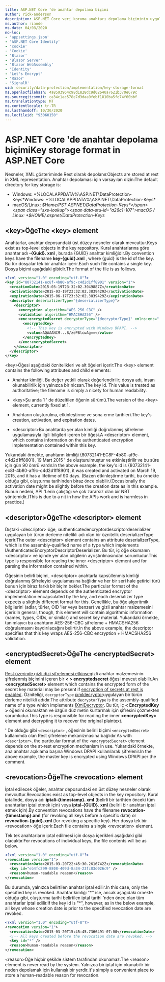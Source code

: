 ```yaml
---
title: ASP.NET Core 'de anahtar depolama biçimi
author: rick-anderson
description: ASP.NET Core veri koruma anahtarı depolama biçiminin uygulama ayrıntılarını öğrenin.
ms.author: riande
ms.date: 04/08/2020
no-loc:
- 'appsettings.json'
- 'ASP.NET Core Identity'
- 'cookie'
- 'Cookie'
- 'Blazor'
- 'Blazor Server'
- 'Blazor WebAssembly'
- 'Identity'
- "Let's Encrypt"
- 'Razor'
- 'SignalR'
uid: security/data-protection/implementation/key-storage-format
ms.openlocfilehash: 4a8503964c98d1828dc9d02640a7621b370e679c
ms.sourcegitcommit: ca34c1ac578e7d3daa0febf1810ba5fc74f60bbf
ms.translationtype: MT
ms.contentlocale: tr-TR
ms.lasthandoff: 10/30/2020
ms.locfileid: "93060150"
---
```

# <a name="key-storage-format-in-aspnet-core"></a><span data-ttu-id="a26c1-103">ASP.NET Core 'de anahtar depolama biçimi</span><span class="sxs-lookup"><span data-stu-id="a26c1-103">Key storage format in ASP.NET Core</span></span>

<a name="data-protection-implementation-key-storage-format"></a>

<span data-ttu-id="a26c1-104">Nesneler, XML gösteriminde Rest olarak depolanır.</span><span class="sxs-lookup"><span data-stu-id="a26c1-104">Objects are stored at rest in XML representation.</span></span> <span data-ttu-id="a26c1-105">Anahtar depolaması için varsayılan dizin:</span><span class="sxs-lookup"><span data-stu-id="a26c1-105">The default directory for key storage is:</span></span>

* <span data-ttu-id="a26c1-106">Windows: \*%LOCALAPPDATA%\ASP.NET\DataProtection-Keys\*</span><span class="sxs-lookup"><span data-stu-id="a26c1-106">Windows: \*%LOCALAPPDATA%\ASP.NET\DataProtection-Keys\*</span></span>
* <span data-ttu-id="a26c1-107">macOS/Linux: *$Home/PST ASPNET/DataProtection-Keys*</span><span class="sxs-lookup"><span data-stu-id="a26c1-107">macOS / Linux: *$HOME/.aspnet/DataProtection-Keys*</span></span>

## <a name="the-key-element"></a><span data-ttu-id="a26c1-108">\<key>Öğe</span><span class="sxs-lookup"><span data-stu-id="a26c1-108">The \<key> element</span></span>

<span data-ttu-id="a26c1-109">Anahtarlar, anahtar deposundaki üst düzey nesneler olarak mevcuttur.</span><span class="sxs-lookup"><span data-stu-id="a26c1-109">Keys exist as top-level objects in the key repository.</span></span> <span data-ttu-id="a26c1-110">Kural anahtarlarına göre anahtar adı **-{Guid}. xml** , burada {GUID} anahtar kimliğidir.</span><span class="sxs-lookup"><span data-stu-id="a26c1-110">By convention keys have the filename **key-{guid}.xml** , where {guid} is the id of the key.</span></span> <span data-ttu-id="a26c1-111">Bu tür dosyalar tek bir anahtar içerir.</span><span class="sxs-lookup"><span data-stu-id="a26c1-111">Each such file contains a single key.</span></span> <span data-ttu-id="a26c1-112">Dosya biçimi aşağıdaki gibidir.</span><span class="sxs-lookup"><span data-stu-id="a26c1-112">The format of the file is as follows.</span></span>

```xml
<?xml version="1.0" encoding="utf-8"?>
<key id="80732141-ec8f-4b80-af9c-c4d2d1ff8901" version="1">
  <creationDate>2015-03-19T23:32:02.3949887Z</creationDate>
  <activationDate>2015-03-19T23:32:02.3839429Z</activationDate>
  <expirationDate>2015-06-17T23:32:02.3839429Z</expirationDate>
  <descriptor deserializerType="{deserializerType}">
    <descriptor>
      <encryption algorithm="AES_256_CBC" />
      <validation algorithm="HMACSHA256" />
      <enc:encryptedSecret decryptorType="{decryptorType}" xmlns:enc="...">
        <encryptedKey>
          <!-- This key is encrypted with Windows DPAPI. -->
          <value>AQAAANCM...8/zeP8lcwAg==</value>
        </encryptedKey>
      </enc:encryptedSecret>
    </descriptor>
  </descriptor>
</key>
```

<span data-ttu-id="a26c1-113">\<key>Öğesi aşağıdaki öznitelikleri ve alt öğeleri içerir:</span><span class="sxs-lookup"><span data-stu-id="a26c1-113">The \<key> element contains the following attributes and child elements:</span></span>

* <span data-ttu-id="a26c1-114">Anahtar kimliği. Bu değer yetkili olarak değerlendirilir; dosya adı, insan okunabilirlik için yalnızca bir nicsan.</span><span class="sxs-lookup"><span data-stu-id="a26c1-114">The key id. This value is treated as authoritative; the filename is simply a nicety for human readability.</span></span>

* <span data-ttu-id="a26c1-115">\<key>Şu anda 1 ' de düzeltilen öğenin sürümü.</span><span class="sxs-lookup"><span data-stu-id="a26c1-115">The version of the \<key> element, currently fixed at 1.</span></span>

* <span data-ttu-id="a26c1-116">Anahtarın oluşturulma, etkinleştirme ve sona erme tarihleri.</span><span class="sxs-lookup"><span data-stu-id="a26c1-116">The key's creation, activation, and expiration dates.</span></span>

* <span data-ttu-id="a26c1-117">\<descriptor>Bu anahtarda yer alan kimliği doğrulanmış şifreleme uygulamasıyla ilgili bilgileri içeren bir öğesi.</span><span class="sxs-lookup"><span data-stu-id="a26c1-117">A \<descriptor> element, which contains information on the authenticated encryption implementation contained within this key.</span></span>

<span data-ttu-id="a26c1-118">Yukarıdaki örnekte, anahtarın kimliği {80732141-EC8F-4b80-af9c-c4d2d1ff8901}, 19 Mart 2015 ' de oluşturulmuştur ve etkinleştirilir ve bu süre için gün 90 ömrü vardır.</span><span class="sxs-lookup"><span data-stu-id="a26c1-118">In the above example, the key's id is {80732141-ec8f-4b80-af9c-c4d2d1ff8901}, it was created and activated on March 19, 2015, and it has a lifetime of 90 days.</span></span> <span data-ttu-id="a26c1-119">(Bazen etkinleştirme tarihi, bu örnekte olduğu gibi, oluşturma tarihinden biraz önce olabilir.</span><span class="sxs-lookup"><span data-stu-id="a26c1-119">(Occasionally the activation date might be slightly before the creation date as in this example.</span></span> <span data-ttu-id="a26c1-120">Bunun nedeni, API 'Lerin çalıştığı ve çok zararsız olan bir NBT yöntemidir.)</span><span class="sxs-lookup"><span data-stu-id="a26c1-120">This is due to a nit in how the APIs work and is harmless in practice.)</span></span>

## <a name="the-descriptor-element"></a><span data-ttu-id="a26c1-121">\<descriptor>Öğe</span><span class="sxs-lookup"><span data-stu-id="a26c1-121">The \<descriptor> element</span></span>

<span data-ttu-id="a26c1-122">Dıştaki \<descriptor> öğe, ıauthenticatedencryptordescriptordeserializer uygulayan bir türün derleme nitelikli adı olan bir öznitelik deserializerType içerir.</span><span class="sxs-lookup"><span data-stu-id="a26c1-122">The outer \<descriptor> element contains an attribute deserializerType, which is the assembly-qualified name of a type which implements IAuthenticatedEncryptorDescriptorDeserializer.</span></span> <span data-ttu-id="a26c1-123">Bu tür, iç öğe okumanın \<descriptor> ve içinde yer alan bilgilerin ayrıştırılmasından sorumludur.</span><span class="sxs-lookup"><span data-stu-id="a26c1-123">This type is responsible for reading the inner \<descriptor> element and for parsing the information contained within.</span></span>

<span data-ttu-id="a26c1-124">Öğesinin belirli biçimi, \<descriptor> anahtarla kapsüllenmiş kimliği doğrulanmış Şifreleyici uygulamasına bağlıdır ve her bir seri hale getirici türü bunun için biraz farklı bir biçim bekler.</span><span class="sxs-lookup"><span data-stu-id="a26c1-124">The particular format of the \<descriptor> element depends on the authenticated encryptor implementation encapsulated by the key, and each deserializer type expects a slightly different format for this.</span></span> <span data-ttu-id="a26c1-125">Genellikle, bu öğe algoritmik bilgilerini (adlar, türler, OID 'ler veya benzer) ve gizli anahtar malzemesini içerir.</span><span class="sxs-lookup"><span data-stu-id="a26c1-125">In general, though, this element will contain algorithmic information (names, types, OIDs, or similar) and secret key material.</span></span> <span data-ttu-id="a26c1-126">Yukarıdaki örnekte, tanımlayıcı bu anahtarın AES-256-CBC şifreleme + HMACSHA256 doğrulamasını kaydırılacağını belirtir.</span><span class="sxs-lookup"><span data-stu-id="a26c1-126">In the above example, the descriptor specifies that this key wraps AES-256-CBC encryption + HMACSHA256 validation.</span></span>

## <a name="the-encryptedsecret-element"></a><span data-ttu-id="a26c1-127">\<encryptedSecret>Öğe</span><span class="sxs-lookup"><span data-stu-id="a26c1-127">The \<encryptedSecret> element</span></span>

<span data-ttu-id="a26c1-128">[Rest üzerinde gizli dizi şifrelemesi etkinse](xref:security/data-protection/implementation/key-encryption-at-rest)gizli anahtar malzemesinin şifrelenmiş biçimini içeren bir **&lt; &gt; encryptedsecret** öğesi mevcut olabilir.</span><span class="sxs-lookup"><span data-stu-id="a26c1-128">An **&lt;encryptedSecret&gt;** element which contains the encrypted form of the secret key material may be present if [encryption of secrets at rest is enabled](xref:security/data-protection/implementation/key-encryption-at-rest).</span></span> <span data-ttu-id="a26c1-129">Özniteliği, `decryptorType` [ıxmldecryptor](/dotnet/api/microsoft.aspnetcore.dataprotection.xmlencryption.ixmldecryptor)uygulayan bir türün derleme nitelikli adıdır.</span><span class="sxs-lookup"><span data-stu-id="a26c1-129">The attribute `decryptorType` is the assembly-qualified name of a type which implements [IXmlDecryptor](/dotnet/api/microsoft.aspnetcore.dataprotection.xmlencryption.ixmldecryptor).</span></span> <span data-ttu-id="a26c1-130">Bu tür, iç **&lt; EncryptedKey &gt;** öğesini okumaktan ve özgün düz metin kurtarmak için şifresini çözmekten sorumludur.</span><span class="sxs-lookup"><span data-stu-id="a26c1-130">This type is responsible for reading the inner **&lt;encryptedKey&gt;** element and decrypting it to recover the original plaintext.</span></span>

<span data-ttu-id="a26c1-131">' De olduğu gibi `<descriptor>` , öğesinin belirli biçimi `<encryptedSecret>` kullanımda olan Rest şifreleme mekanizmasına bağlıdır.</span><span class="sxs-lookup"><span data-stu-id="a26c1-131">As with `<descriptor>`, the particular format of the `<encryptedSecret>` element depends on the at-rest encryption mechanism in use.</span></span> <span data-ttu-id="a26c1-132">Yukarıdaki örnekte, ana anahtar açıklama başına Windows DPAPI kullanılarak şifrelenir.</span><span class="sxs-lookup"><span data-stu-id="a26c1-132">In the above example, the master key is encrypted using Windows DPAPI per the comment.</span></span>

## <a name="the-revocation-element"></a><span data-ttu-id="a26c1-133">\<revocation>Öğe</span><span class="sxs-lookup"><span data-stu-id="a26c1-133">The \<revocation> element</span></span>

<span data-ttu-id="a26c1-134">İptal edilecek öğeler, anahtar deposundaki en üst düzey nesneler olarak mevcuttur.</span><span class="sxs-lookup"><span data-stu-id="a26c1-134">Revocations exist as top-level objects in the key repository.</span></span> <span data-ttu-id="a26c1-135">Kural iptalinde, dosya adı **iptali-{timestamp}. xml** (belirli bir tarihten önceki tüm anahtarları iptal etmek için) veya **iptal-{GUID}. xml** (belirli bir anahtarı iptal etmek için).</span><span class="sxs-lookup"><span data-stu-id="a26c1-135">By convention revocations have the filename **revocation-{timestamp}.xml** (for revoking all keys before a specific date) or **revocation-{guid}.xml** (for revoking a specific key).</span></span> <span data-ttu-id="a26c1-136">Her dosya tek bir \<revocation> öğe içerir.</span><span class="sxs-lookup"><span data-stu-id="a26c1-136">Each file contains a single \<revocation> element.</span></span>

<span data-ttu-id="a26c1-137">Tek tek anahtarların iptal edilmesi için dosya içerikleri aşağıdaki gibi olacaktır.</span><span class="sxs-lookup"><span data-stu-id="a26c1-137">For revocations of individual keys, the file contents will be as below.</span></span>

```xml
<?xml version="1.0" encoding="utf-8"?>
<revocation version="1">
  <revocationDate>2015-03-20T22:45:30.2616742Z</revocationDate>
  <key id="eb4fc299-8808-409d-8a34-23fc83d026c9" />
  <reason>human-readable reason</reason>
</revocation>
```

<span data-ttu-id="a26c1-138">Bu durumda, yalnızca belirtilen anahtar iptal edilir.</span><span class="sxs-lookup"><span data-stu-id="a26c1-138">In this case, only the specified key is revoked.</span></span> <span data-ttu-id="a26c1-139">Anahtar kimliği "\*" ise, ancak aşağıdaki örnekte olduğu gibi, oluşturma tarihi belirtilen iptal tarihi 'nden önce olan tüm anahtarlar iptal edilir.</span><span class="sxs-lookup"><span data-stu-id="a26c1-139">If the key id is "\*", however, as in the below example, all keys whose creation date is prior to the specified revocation date are revoked.</span></span>

```xml
<?xml version="1.0" encoding="utf-8"?>
<revocation version="1">
  <revocationDate>2015-03-20T15:45:45.7366491-07:00</revocationDate>
  <!-- All keys created before the revocation date are revoked. -->
  <key id="*" />
  <reason>human-readable reason</reason>
</revocation>
```

<span data-ttu-id="a26c1-140">\<reason>Öğe hiçbir şekilde sistem tarafından okunamaz.</span><span class="sxs-lookup"><span data-stu-id="a26c1-140">The \<reason> element is never read by the system.</span></span> <span data-ttu-id="a26c1-141">Yalnızca bir iptal için okunabilir bir neden depolamak için kullanışlı bir yerdir.</span><span class="sxs-lookup"><span data-stu-id="a26c1-141">It's simply a convenient place to store a human-readable reason for revocation.</span></span>
